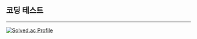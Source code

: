 ## 코딩 테스트
---
[![Solved.ac Profile](http://mazassumnida.wtf/api/generate_badge?boj=agent227)](https://solved.ac/agent227/)
